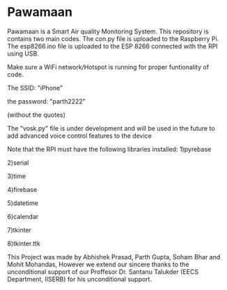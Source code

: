 # Pawamaan
Pawamaan is a Smart Air quality Monitoring System.
This repository is contains two main codes.
The con.py file is uploaded to the Raspberry Pi.
The esp8266.ino file is uploaded to the ESP 8266 connected with the RPI using USB.

Make sure a WiFi network/Hotspot is running for proper funtionality of code.

The SSID: "iPhone"

the password: "parth2222"

(without the quotes)

The "vosk.py" file is under development and will be used in the future to add advanced voice control features to the device

Note that the RPI must have the following libraries installed:
1)pyrebase

2)serial

3)time

4)firebase

5)datetime

6)calendar

7)tkinter

8)tkinter.ttk









This Project was made by Abhishek Prasad, Parth Gupta, Soham Bhar and Mohit Mohandas, However we extend our sincere thanks to the unconditional support of our Proffesor Dr. Santanu Talukder (EECS Department, IISERB) for his unconditional support.


